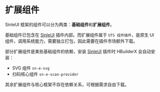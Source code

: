 # 扩展组件

SinleUI 框架的组件可以分为两类：**基础组件**和**扩展组件**。

基础组件已包含在 [SinleUI](https://ext.dcloud.net.cn/plugin?name=sinle-ui) 插件内部。而扩展组件属于 `UTS 组件插件`，是原生 UI 组件，调用系统能力，需要独立打包，因此需要在插件市场额外下载。

部分扩展组件是某些基础组件的依赖，安装 [SinleUI](https://ext.dcloud.net.cn/plugin?name=sinle-ui) 插件时 HBuilderX 会自动安装：

* SVG 组件 `sn-e-svg`
* 扫码核心组件 `sn-e-scan-provider`

其余扩展组件与核心框架不存在依赖关系，可根据需求自由下载。